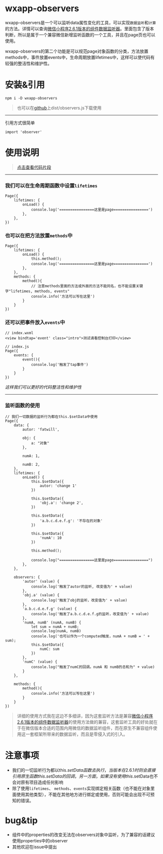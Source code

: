 # wxapp-observers
wxapp-observers是一个可以监听data属性变化的工具，可以实现`数据监听`和`计算`的方法。详情可以查询[微信小程序2.6.1版本的组件数据监听器](https://developers.weixin.qq.com/miniprogram/dev/framework/custom-component/observer.html)。里面包含了版本判断，所以是属于一个兼容微信新增监听函数的一个工具，并且在page页也可以使用。

wxapp-observers的第二个功能是可以规范page对象函数的分类，方法放置methods中，事件放置events中，生命周期放置lifetimes中，这样可以使代码有较强的整洁性和维护性。

# 安装&引用
```
npm i -D wxapp-observers
```

>也可以在[github](https://github.com/fatWill/wxapp-observers)上dist/observers.js下载使用


---
引用方式很简单

```
import 'observer'
```


# 使用说明

>[点击查看代码片段](https://developers.weixin.qq.com/s/3jymQDmY7P63)

***

### 我们可以在生命周期函数中设置`lifetimes`
```
Page({
	lifetimes: {
		onLoad() {
			console.log('================这里是page================')
		},
	},
})
```
### 也可以在把方法放置`methods`中
```
Page({
	lifetimes: {
		onLoad() {
			this.method();
			console.log('================这里是page================')
		},
	},
	methods: {
		method(){
			// 注意methods里面的方法或外面的方法不能同名，也不能设置关键字"lifetimes, methods, events"
			console.info('方法可以写在这里')
		}
	}
})
```
### 还可以把事件放入`events`中
```
// index.wxml
<view bindtap='event' class="intro">测试请看控制台打印</view>

// index.js
Page({
	events: {
		event(){
			console.log('触发了tap事件')
		}
	}
})
```
_这样我们可以更好的代码整洁性和维护性_
***

### 监听函数的使用

```
// 我们一切数据的监听行为都在this.$setData中使用
Page({
	data: {
		autor: 'fatwill',

		obj: {
			a: "对象"
		},

		numA: 1,

		numB: 2,
	},
	lifetimes: {
		onLoad() {
			this.$setData({
				autor: 'change 1'
			})

			this.$setData({
				'obj.a': 'change 2',
			})

			this.$setData({
				'a.b.c.d.e.f.g': '不存在的对象'
			})

			this.$setData({
				'numA': 10
			})

			this.method();

			console.log("================这里是page================")
		},
	},

	observers: {
		'autor' (value) {
			console.log('触发了autor的监听, 改变值为' + value)
		},
		'obj.a' (value) {
			console.log('触发了obj的监听，改变值为' + value)
		},
		'a.b.c.d.e.f.g' (value) {
			console.log('触发了a.b.c.d.e.f.g的监听，改变值为' + value)
		},
		'numA, numB' (numA, numB) {
			let sum = numA + numB;
			console.log(numA, numB)
			console.log('也可以作为一个computed触发，numA + numB = ' + sum);
			this.$setData({
				numC: sum
			})
		},
		'numC' (value) {
			console.log("触发了numC的回调。numA 和 numB的总和为" + value)
		}
	},

	methods: {
		method(){
			console.info('方法可以写在这里')
		}
	}
})
```

>详细的使用方式我在这边不多细讲，因为这套监听方法是兼容[微信小程序2.6.1版本的组件数据监听器](https://developers.weixin.qq.com/miniprogram/dev/framework/custom-component/observer.html)的使用方法做的兼容，这套监听工具的好处就在于在微信版本合适的范围内用微信的数据监听组件，而在原生不兼容组件使用这一套框架所带来的数据监听，而且是零侵入式的引入。

# 注意事项
* 我们的一切监听行为都以this.$setData函数去执行，当版本在2.6.1时则会直接引用原生函数this.setData的回调，另一方面，如果没有使用this.$setData也不会对原有项目造成任何影响
* 除了使用`lifetimes`、 `methods`、`events`实现绑定相关函数（也不能在对象里面使用其他类型），不能在其他地方进行绑定或使用，否则可能会出现不可预知的错误。

# bug&tip
* 组件中的properties的改变无法在observers对象中监听，为了兼容的话建议使用properties中的observer
* 其他欢迎在issue中提出



